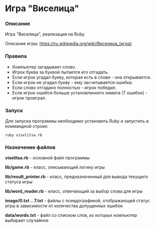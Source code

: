 # Игра "Виселица"

### Описание

Игра "Виселица", реализация на Ruby.

Описание игры: https://ru.wikipedia.org/wiki/Виселица_(игра)

### Правила

+ Компьютер загадывает слово.
+ Игрок буква за буквой пытается его отгадать.
+ Если игрок угадал букву, которая есть в слове - она открывается.
+ Если игрок не угадал букву - ему засчитывается ошибка.
+ Если слово отгадано полностью - игрок победил.
+ Если игрок ошибся больше установленного лимита (7 ошибок) - игрок проиграл.

### Запуск

Для запуска программы необходимо установить Ruby и запустить в коммандной строке:

`ruby viselitsa.rb`

### Назначение файлов

**viselitsa.rb** - основной файл программы

**lib/game.rb** - класс, описывающий логику игры

**lib/result_printer.rb** - класс, предназначенный для вывода текущего статуса игры

**lib/word_reader.rb** - класс, отвечающий за выбор слова для игры

**image/0.txt .. 7.txt** - файлы с псевдографикой, отображающей статус игры в зависимости от количества допущенных ошибок

**data/words.txt** - файл со списком слов, из которых компьютер выбирает случайное
